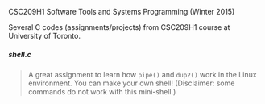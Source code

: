CSC209H1 Software Tools and Systems Programming (Winter 2015)

Several C codes (assignments/projects) from CSC209H1 course at University of Toronto.

##### shell.c

> A great assignment to learn how `pipe()` and `dup2()` work in the Linux environment. You can make your own shell! (Disclaimer: some commands do not work with this mini-shell.)


